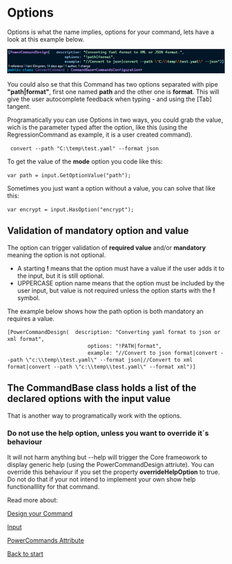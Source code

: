 # Options

Options is what the name implies, options for your command, lets have a look at this example below.

![Alt text](images/power_command_attribute.png?raw=true "Attributes")

You could also se that this Command has two options separated with pipe **"path|format"**, first one named **path** and the other one is **format**. This will give the user autocomplete feedback when typing - and using the [Tab] tangent.

Programatically you can use Options in two ways, you could grab the value, wich is the parameter typed after the option, like this (using the RegressionCommand as example, it is a user created command).

``` convert --path "C:\temp\test.yaml" --format json```

To get the value of the **mode** option you code like this:

``` var path = input.GetOptionValue("path"); ```

Sometimes you just want a option without a value, you can solve that like this:

``` var encrypt = input.HasOption("encrypt"); ```

## Validation of mandatory option and value
The option can trigger validation of **required value** and/or **mandatory** meaning the option is not optional. 

- A starting **!** means that the option must have a value if the user adds it to the input, but it is still optional.
- UPPERCASE option name means that the option must be included by the user input, but value is not required unless the option starts with the **!** symbol.

The example below shows how the path option is both mandatory an requires a value.
```
[PowerCommandDesign(  description: "Converting yaml format to json or xml format",
                          options: "!PATH|format",
                          example: "//Convert to json format|convert --path \"c:\\temp\\test.yaml\" --format json|//Convert to xml format|convert --path \"c:\\temp\\test.yaml\" --format xml")]
```
## The CommandBase class holds a list of the declared options with the input value
That is another way to programatically work with the options.

### Do not use the help option, unless you want to override it´s behaviour
It will not harm anything but --help will trigger the Core frameowork to display generic help (using the PowerCommandDesign attriute).
You can override this behaviour if you set the property **overrideHelpOption** to true. Do not do that if your not intend to implement your own show help functionalllity for that command.

Read more about:

[Design your Command](Design_command.md)

[Input](Input.md)

[PowerCommands Attribute](PowerCommandAttribute.md)

[Back to start](https://github.com/PowerCommands/PowerCommands2022/blob/main/Docs/README.md)